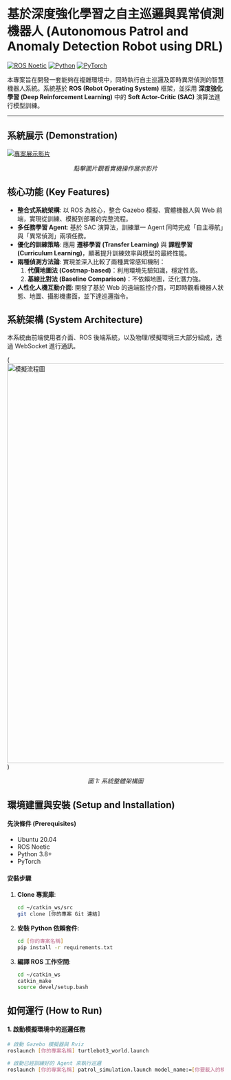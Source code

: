 # 基於深度強化學習之自主巡邏與異常偵測機器人 (Autonomous Patrol and Anomaly Detection Robot using DRL)

[![ROS Noetic](https://img.shields.io/badge/ROS-Noetic-blue)](http://wiki.ros.org/noetic)
[![Python](https://img.shields.io/badge/Python-3.8+-brightgreen)](https://www.python.org/)
[![PyTorch](https://img.shields.io/badge/PyTorch-1.10+-orange)](https://pytorch.org/)

本專案旨在開發一套能夠在複雜環境中，同時執行自主巡邏及即時異常偵測的智慧機器人系統。系統基於 **ROS (Robot Operating System)** 框架，並採用 **深度強化學習 (Deep Reinforcement Learning)** 中的 **Soft Actor-Critic (SAC)** 演算法進行模型訓練。

---

## 系統展示 (Demonstration)

[![專案展示影片](https://img.youtube.com/vi/YOUTUBE_VIDEO_ID/0.jpg)](https://youtu.be/4cRR984sirc)
*<p align="center">點擊圖片觀看實機操作展示影片</p>*


## 核心功能 (Key Features)

* **整合式系統架構**: 以 ROS 為核心，整合 Gazebo 模擬、實體機器人與 Web 前端，實現從訓練、模擬到部署的完整流程。
* **多任務學習 Agent**: 基於 SAC 演算法，訓練單一 Agent 同時完成「自主導航」與「異常偵測」兩項任務。
* **優化的訓練策略**: 應用 **遷移學習 (Transfer Learning)** 與 **課程學習 (Curriculum Learning)**，顯著提升訓練效率與模型的最終性能。
* **兩種偵測方法論**: 實現並深入比較了兩種異常感知機制：
    1.  **代價地圖法 (Costmap-based)**：利用環境先驗知識，穩定性高。
    2.  **基線比對法 (Baseline Comparison)**：不依賴地圖，泛化潛力強。
* **人性化人機互動介面**: 開發了基於 Web 的遠端監控介面，可即時觀看機器人狀態、地圖、攝影機畫面，並下達巡邏指令。

## 系統架構 (System Architecture)

本系統由前端使用者介面、ROS 後端系統，以及物理/模擬環境三大部分組成，透過 WebSocket 進行通訊。

([<img width="773" height="929" alt="模擬流程圖" src="https://github.com/user-attachments/assets/686722cd-ccec-47d8-9cc9-3122ca555cc9" />](https://github.com/123tg-john/ROS-based-Autonomous-Patrol/blob/main/assets/%E5%B0%88%E9%A1%8C%E5%9C%963.1.drawio.png?raw=true))

*<p align="center">圖 1: 系統整體架構圖</p>*


## 環境建置與安裝 (Setup and Installation)

#### **先決條件 (Prerequisites)**

* Ubuntu 20.04
* ROS Noetic
* Python 3.8+
* PyTorch

#### **安裝步驟**

1.  **Clone 專案庫**:
    ```bash
    cd ~/catkin_ws/src
    git clone [你的專案 Git 連結]
    ```

2.  **安裝 Python 依賴套件**:
    ```bash
    cd [你的專案名稱]
    pip install -r requirements.txt
    ```

3.  **編譯 ROS 工作空間**:
    ```bash
    cd ~/catkin_ws
    catkin_make
    source devel/setup.bash
    ```

## 如何運行 (How to Run)

#### **1. 啟動模擬環境中的巡邏任務**

```bash
# 啟動 Gazebo 模擬器與 Rviz
roslaunch [你的專案名稱] turtlebot3_world.launch

# 啟動已經訓練好的 Agent 來執行巡邏
roslaunch [你的專案名稱] patrol_simulation.launch model_name:=[你要載入的模型名稱]

